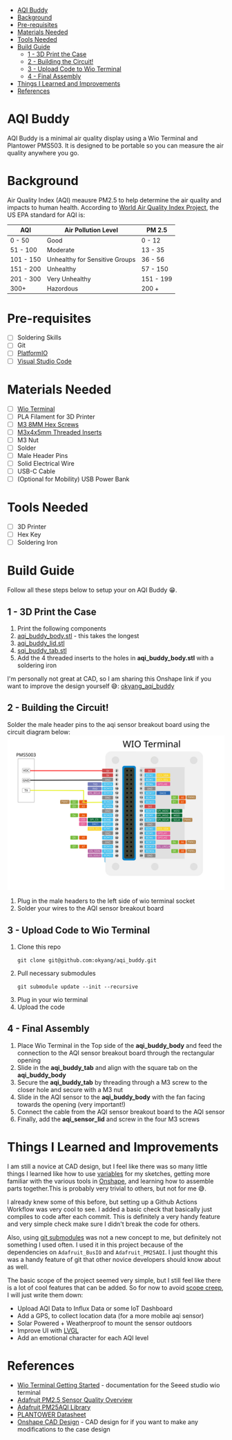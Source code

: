 <!-- TOC start (generated with https://github.com/derlin/bitdowntoc) -->

- [AQI Buddy](#aqi-buddy)
- [Background](#background)
- [Pre-requisites](#pre-requisites)
- [Materials Needed](#materials-needed)
- [Tools Needed](#tools-needed)
- [Build Guide](#build-guide)
  - [1 - 3D Print the Case](#1---3d-print-the-case)
  - [2 - Building the Circuit!](#2---building-the-circuit)
  - [3 - Upload Code to Wio Terminal](#3---upload-code-to-wio-terminal)
  - [4 - Final Assembly](#4---final-assembly)
- [Things I Learned and Improvements](#things-i-learned-and-improvements)
- [References](#references)

<!-- TOC end -->

<!-- TOC --><a name="aqi-buddy"></a>

# AQI Buddy
AQI Buddy is a minimal air quality display using a Wio Terminal and Plantower PMS503. It is designed to be portable so you can measure the air quality anywhere you go.

# Background
Air Quality Index (AQI) meausre PM2.5 to help determine the air quality and impacts to human health. According to [World Air Quality Index Project](https://aqicn.org/calculator/), the US EPA standard for AQI is:

| AQI       | Air Pollution Level            | PM 2.5    |
| --------- | ------------------------------ | --------- |
| 0 - 50    | Good                           | 0 - 12    |
| 51 - 100  | Moderate                       | 13 - 35   |
| 101 - 150 | Unhealthy for Sensitive Groups | 36 - 56   |
| 151 - 200 | Unhealthy                      | 57 - 150  |
| 201 - 300 | Very Unhealthy                 | 151 - 199 |
| 300+      | Hazordous                      | 200 +     |

# Pre-requisites
- [ ] Soldering Skills
- [ ] Git
- [ ] [PlatformIO](https://platformio.org/)
- [ ] [Visual Studio Code](https://code.visualstudio.com/)

# Materials Needed
- [ ] [Wio Terminal](https://www.seeedstudio.com/Wio-Terminal-p-4509.html)
- [ ] PLA Filament for 3D Printer
- [ ] [M3 8MM Hex Screws](https://www.amazon.com/dp/B07CMQ1SQH)
- [ ] [M3x4x5mm Threaded Inserts](https://www.amazon.com/dp/B0CNVXWQYZ)
- [ ] M3 Nut
- [ ] Solder
- [ ] Male Header Pins
- [ ] Solid Electrical Wire
- [ ] USB-C Cable
- [ ] (Optional for Mobility) USB Power Bank

# Tools Needed
- [ ] 3D Printer
- [ ] Hex Key
- [ ] Soldering Iron

# Build Guide
Follow all these steps below to setup your on AQI Buddy 😁.

## 1 - 3D Print the Case
1. Print the following components
 2. [aqi_buddy_body.stl](./aqi_buddy_body.stl) - this takes the longest
 3. [aqi_buddy_lid.stl](./aqi_buddy_lid.stl)
 4. [sqi_buddy_tab.stl](./aqi_buddy_tab.stl)
2. Add the 4 threaded inserts to the holes in **aqi_buddy_body.stl** with a soldering iron

I'm personally not great at CAD, so I am sharing this Onshape link if you want to improve the design yourself 😅: [okyang_aqi_buddy][onshape link]


## 2 - Building the Circuit!
Solder the male header pins to the aqi sensor breakout board using the circuit diagram below:
![circuit diagram](./circuit_diagram.svg)

1. Plug in the male headers to the left side of wio terminal socket
2. Solder your wires to the AQI sensor breakout board

## 3 - Upload Code to Wio Terminal
1. Clone this repo
    ```shell
    git clone git@github.com:okyang/aqi_buddy.git
    ```
2. Pull necessary submodules
    ```shell
    git submodule update --init --recursive
    ```
3. Plug in your wio terminal
4. Upload the code

## 4 - Final Assembly
1. Place Wio Terminal in the Top side of the **aqi_buddy_body** and feed the connection to the AQI sensor breakout board through the rectangular opening
2. Slide in the **aqi_buddy_tab** and align with the square tab on the **aqi_buddy_body**
3. Secure the **aqi_buddy_tab** by threading through a M3 screw to the closer hole and secure with a M3 nut
4. Slide in the AQI sensor to the **aqi_buddy_body** with the fan facing towards the opening (very important!)
5. Connect the cable from the AQI sensor breakout board to the AQI sensor
6. Finally, add the **aqi_sensor_lid** and screw in the four M3 screws

# Things I Learned and Improvements
I am still a novice at CAD design, but I feel like there was so many little things I learned like how to use [variables](https://cad.onshape.com/help/Content/variable.htm) for my sketches, getting more familiar with the various tools in [Onshape](https://www.onshape.com/en/), and learning how to assemble parts together.This is probably very trivial to others, but not for me 😅.

I already knew some of this before, but setting up a Github Actions Workflow was very cool to see. I added a basic check that basically just compiles to code after each commit. This is definitely a very handy feature and very simple check make sure I didn't break the code for others.

Also, using [git submodules](https://git-scm.com/book/en/v2/Git-Tools-Submodules) was not a new concept to me, but definitely not something I used often. I used it in this project because of the dependencies on `Adafruit_BusIO` and  `Adafruit_PM25AQI`. I just thought this was a handy feature of git that other novice developers should know about as well.

The basic scope of the project seemed very simple, but I still feel like there is a lot of cool features that can be added. So for now to avoid [scope creep](https://www.forbes.com/advisor/business/scope-creep/), I will just write them down:
- Upload AQI Data to Influx Data or some IoT Dashboard
- Add a GPS, to collect location data (for a more mobile aqi sensor)
- Solar Powered + Weatherproof to mount the sensor outdoors
- Improve UI with [LVGL](https://lvgl.io/)
- Add an emotional character for each AQI level

# References
- [Wio Terminal Getting Started](https://wiki.seeedstudio.com/Wio-Terminal-Getting-Started/) - documentation for the Seeed studio wio terminal
- [Adafruit PM2.5 Sensor Quality Overview](https://learn.adafruit.com/pm25-air-quality-sensor/overview)
- [Adafruit PM25AQI Library](https://github.com/adafruit/Adafruit_PM25AQI)
- [PLANTOWER Datasheet](https://cdn-shop.adafruit.com/product-files/3686/plantower-pms5003-manual_v2-3.pdf)
- [Onshape CAD Design][onshape link] - CAD design for if you want to make any modifications to the case design

[onshape link]: https://cad.onshape.com/documents/0d690de565054810b2f57071/w/88b510ec140bf21b366c8841/e/53b255aacbf68a856bd73344?renderMode=0&uiState=668b170cd1791a4369f3bf3d
